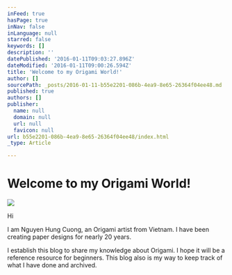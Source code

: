 ```yaml
---
inFeed: true
hasPage: true
inNav: false
inLanguage: null
starred: false
keywords: []
description: ''
datePublished: '2016-01-11T09:03:27.896Z'
dateModified: '2016-01-11T09:00:26.594Z'
title: 'Welcome to my Origami World!'
author: []
sourcePath: _posts/2016-01-11-b55e2201-086b-4ea9-8e65-26364f04ee48.md
published: true
authors: []
publisher:
  name: null
  domain: null
  url: null
  favicon: null
url: b55e2201-086b-4ea9-8e65-26364f04ee48/index.html
_type: Article

---
```

# Welcome to my Origami World!
![](https://the-grid-user-content.s3-us-west-2.amazonaws.com/0d28c75f-edad-433f-8cb9-61913c340de4.jpg)

Hi

I am Nguyen Hung Cuong, an Origami artist from Vietnam. I
have been creating paper designs for nearly 20 years.

I establish this blog to share my knowledge
about Origami. I hope it will be a reference resource for beginners. This blog also is my way to keep track of what I have done and archived.